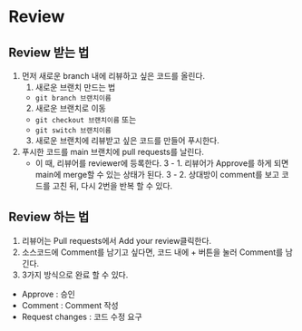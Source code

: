 # Review
## Review 받는 법
1. 먼저 새로운 branch 내에 리뷰하고 싶은 코드를 올린다.
	1. 새로운 브랜치 만드는 법
	- `git branch 브랜치이름`
	2. 새로운 브랜치로 이동
	- `git checkout 브랜치이름` 또는
	- `git switch 브랜치이름`
	3. 새로운 브랜치에 리뷰받고 싶은 코드를 만들어 푸시한다.
2. 푸시한 코드를 main 브랜치에 pull requests를 날린다.
	- 이 때, 리뷰어를 reviewer에 등록한다.
3 - 1. 리뷰어가 Approve를 하게 되면 main에 merge할 수 있는 상태가 된다.
3 - 2. 상대방이 comment를 보고 코드를 고친 뒤, 다시 2번을 반복 할 수 있다.

## Review 하는 법
1. 리뷰어는 Pull requests에서 Add your review클릭한다.
2. 소스코드에 Comment를 남기고 싶다면, 코드 내에 + 버튼을 눌러 Comment를 남긴다.
3. 3가지 방식으로 완료 할 수 있다.
- Approve : 승인
- Comment : Comment 작성
- Request changes : 코드 수정 요구
